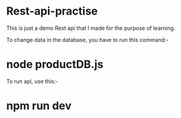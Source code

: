 # Rest-api-practise
This is just a demo Rest api that I made for the purpose of learning.

To change data in the database, you have to run this command:-

# node productDB.js

To run api, use this:-

# npm run dev
